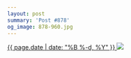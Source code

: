 ```yaml
---
layout: post
summary: 'Post #878'
og_image: 878-960.jpg
---
```


<p>
 <time>
  <a href="/878">
   {{ page.date | date: "%B %-d, %Y" }}
  </a>
 </time>
 <a href="/878">
  <img data-taken="7/8/2019" sizes="(min-width: 700px) 50vw, calc(100vw - 2rem)" src="{{ site.assets_url }}/878-480.jpg" srcset="{{ site.assets_url }}/878-240.jpg 240w, {{ site.assets_url }}/878-480.jpg 480w, {{ site.assets_url }}/878-720.jpg 720w, {{ site.assets_url }}/878-960.jpg 960w"/>
 </a>
</p>
